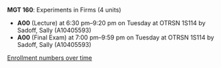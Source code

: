 **MGT 160**: Experiments in Firms (4 units)

- **A00** (Lecture) at 6:30 pm–9:20 pm on Tuesday at OTRSN 1S114 by Sadoff, Sally (A10405593)
- **A00** (Final Exam) at 7:00 pm–9:59 pm on Tuesday at OTRSN 1S114 by Sadoff, Sally (A10405593)

[Enrollment numbers over time](./MGT160.tsv)
